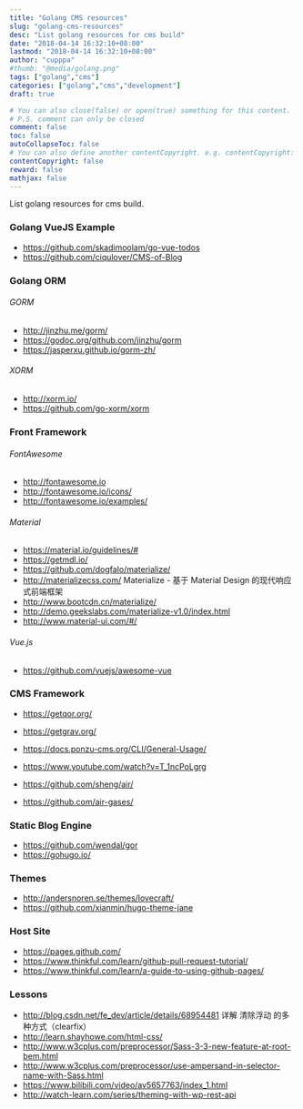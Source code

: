 ```yaml
---
title: "Golang CMS resources"
slug: "golang-cms-resources"
desc: "List golang resources for cms build"
date: "2018-04-14 16:32:10+08:00"
lastmod: "2018-04-14 16:32:10+08:00"
author: "cupppa"
#thumb: "@media/golang.png"
tags: ["golang","cms"]
categories: ["golang","cms","development"]
draft: true

# You can also close(false) or open(true) something for this content.
# P.S. comment can only be closed
comment: false
toc: false
autoCollapseToc: false
# You can also define another contentCopyright. e.g. contentCopyright: "This is another copyright."
contentCopyright: false
reward: false
mathjax: false
---
```


List golang resources for cms build.

<!--more-->

### Golang VueJS Example

- https://github.com/skadimoolam/go-vue-todos
- https://github.com/ciqulover/CMS-of-Blog


### Golang ORM

###### GORM
- http://jinzhu.me/gorm/ 
- https://godoc.org/github.com/jinzhu/gorm
- https://jasperxu.github.io/gorm-zh/

###### XORM
- http://xorm.io/
- https://github.com/go-xorm/xorm


### Front Framework

###### FontAwesome
- http://fontawesome.io
- http://fontawesome.io/icons/
- http://fontawesome.io/examples/

###### Material
- https://material.io/guidelines/#
- https://getmdl.io/
- https://github.com/dogfalo/materialize/
- http://materializecss.com/ Materialize - 基于 Material Design 的现代响应式前端框架
- http://www.bootcdn.cn/materialize/
- http://demo.geekslabs.com/materialize-v1.0/index.html
- http://www.material-ui.com/#/

###### Vue.js
- https://github.com/vuejs/awesome-vue

### CMS Framework

- https://getqor.org/
- https://getgrav.org/

- https://docs.ponzu-cms.org/CLI/General-Usage/
- https://www.youtube.com/watch?v=T_1ncPoLgrg

- https://github.com/sheng/air/
- https://github.com/air-gases/

### Static Blog Engine

- https://github.com/wendal/gor
- https://gohugo.io/

### Themes

- http://andersnoren.se/themes/lovecraft/
- https://github.com/xianmin/hugo-theme-jane


### Host Site

- https://pages.github.com/
- https://www.thinkful.com/learn/github-pull-request-tutorial/
- https://www.thinkful.com/learn/a-guide-to-using-github-pages/

### Lessons

- http://blog.csdn.net/fe_dev/article/details/68954481 详解 清除浮动 的多种方式（clearfix）
- http://learn.shayhowe.com/html-css/
- http://www.w3cplus.com/preprocessor/Sass-3-3-new-feature-at-root-bem.html
- http://www.w3cplus.com/preprocessor/use-ampersand-in-selector-name-with-Sass.html
- https://www.bilibili.com/video/av5657763/index_1.html
- http://watch-learn.com/series/theming-with-wp-rest-api

